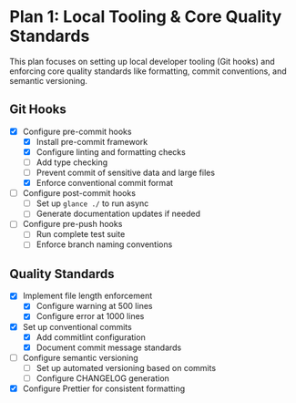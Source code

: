 # Plan 1: Local Tooling & Core Quality Standards

This plan focuses on setting up local developer tooling (Git hooks) and enforcing core quality standards like formatting, commit conventions, and semantic versioning.

## Git Hooks

- [x] Configure pre-commit hooks
  - [x] Install pre-commit framework
  - [x] Configure linting and formatting checks
  - [ ] Add type checking
  - [ ] Prevent commit of sensitive data and large files
  - [x] Enforce conventional commit format
- [ ] Configure post-commit hooks
  - [ ] Set up `glance ./` to run async
  - [ ] Generate documentation updates if needed
- [ ] Configure pre-push hooks
  - [ ] Run complete test suite
  - [ ] Enforce branch naming conventions

## Quality Standards

- [x] Implement file length enforcement
  - [x] Configure warning at 500 lines
  - [x] Configure error at 1000 lines
- [x] Set up conventional commits
  - [x] Add commitlint configuration
  - [x] Document commit message standards
- [ ] Configure semantic versioning
  - [ ] Set up automated versioning based on commits
  - [ ] Configure CHANGELOG generation
- [x] Configure Prettier for consistent formatting
